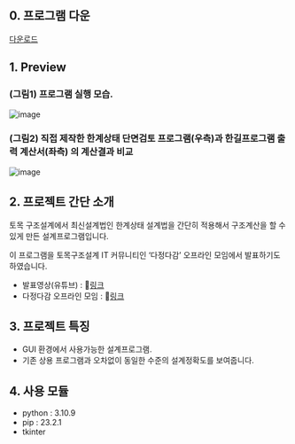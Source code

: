 ## 0. **프로그램 다운**
[다운로드](https://drive.google.com/file/d/1_BdhS5AS2oNsx59Za617HBWvPA_SVmfa/view)

## 1. **Preview**
### (그림1) 프로그램 실행 모습. 
![image](https://github.com/YoHaiYo/LSD_calculator/assets/124754510/b77b6e4a-6b45-4424-aa7c-05544ff613f2)

### (그림2) 직접 제작한 한계상태 단면검토 프로그램(우측)과 한길프로그램 출력 계산서(좌측) 의 계산결과 비교
![image](https://github.com/YoHaiYo/LSD_calculator/assets/124754510/975442c4-aba3-4fea-9f93-74b0f943fd09)


## 2. 프로젝트 간단 소개

 토목 구조설계에서 최신설계법인 한계상태 설계법을 간단히 적용해서 구조계산을 할 수 있게 만든 설계프로그램입니다. 

 이 프로그램을 토목구조설계 IT 커뮤니티인 ‘다정다감’ 오프라인 모임에서 발표하기도 하였습니다. 

- 발표영상(유튜브) : 🔗[링크](https://www.youtube.com/watch?v=VVGP1VTHxoE&t=3974s)
- 다정다감 오프라인 모임 : 🔗[링크](http://www.gumifo.org/zeroboard/view.php?id=devtips&page=1&sn1=&divpage=1&sn=off&ss=on&sc=on&select_arrange=headnum&desc=asc&no=60)

## 3. 프로젝트 특징

- GUI 환경에서 사용가능한 설계프로그램.
- 기존 상용 프로그램과 오차없이 동일한 수준의 설계정확도를 보여줍니다.

## 4. 사용 모듈

- python : 3.10.9
- pip : 23.2.1
- tkinter

